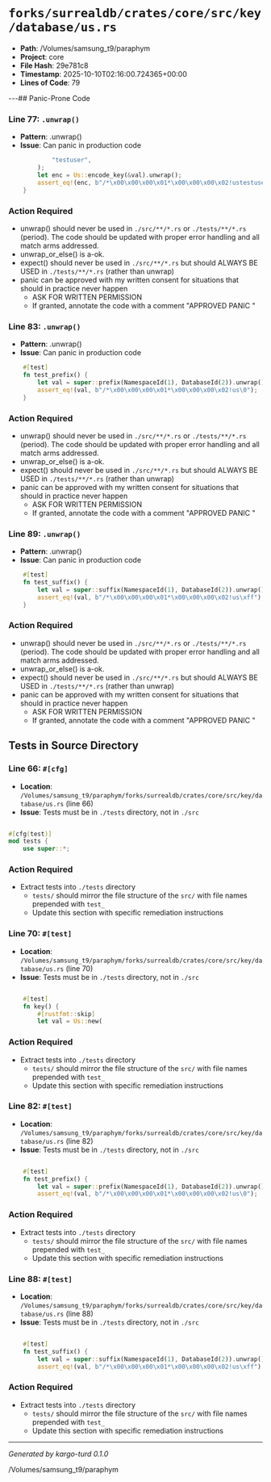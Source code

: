 # `forks/surrealdb/crates/core/src/key/database/us.rs`

- **Path**: /Volumes/samsung_t9/paraphym
- **Project**: core
- **File Hash**: 29e781c8  
- **Timestamp**: 2025-10-10T02:16:00.724365+00:00  
- **Lines of Code**: 79

---## Panic-Prone Code


### Line 77: `.unwrap()`

- **Pattern**: .unwrap()
- **Issue**: Can panic in production code

```rust
			"testuser",
		);
		let enc = Us::encode_key(&val).unwrap();
		assert_eq!(enc, b"/*\x00\x00\x00\x01*\x00\x00\x00\x02!ustestuser\0");
	}
```

### Action Required

- unwrap() should never be used in `./src/**/*.rs` or `./tests/**/*.rs` (period). The code should be updated with proper error handling and all match arms addressed.
- unwrap_or_else() is a-ok. 
- expect() should never be used in `./src/**/*.rs` but should ALWAYS BE USED in `./tests/**/*.rs` (rather than unwrap)
- panic can be approved with my written consent for situations that should in practice never happen  
  - ASK FOR WRITTEN PERMISSION
  - If granted, annotate the code with a comment "APPROVED PANIC "


### Line 83: `.unwrap()`

- **Pattern**: .unwrap()
- **Issue**: Can panic in production code

```rust
	#[test]
	fn test_prefix() {
		let val = super::prefix(NamespaceId(1), DatabaseId(2)).unwrap();
		assert_eq!(val, b"/*\x00\x00\x00\x01*\x00\x00\x00\x02!us\0");
	}
```

### Action Required

- unwrap() should never be used in `./src/**/*.rs` or `./tests/**/*.rs` (period). The code should be updated with proper error handling and all match arms addressed.
- unwrap_or_else() is a-ok. 
- expect() should never be used in `./src/**/*.rs` but should ALWAYS BE USED in `./tests/**/*.rs` (rather than unwrap)
- panic can be approved with my written consent for situations that should in practice never happen  
  - ASK FOR WRITTEN PERMISSION
  - If granted, annotate the code with a comment "APPROVED PANIC "


### Line 89: `.unwrap()`

- **Pattern**: .unwrap()
- **Issue**: Can panic in production code

```rust
	#[test]
	fn test_suffix() {
		let val = super::suffix(NamespaceId(1), DatabaseId(2)).unwrap();
		assert_eq!(val, b"/*\x00\x00\x00\x01*\x00\x00\x00\x02!us\xff");
	}
```

### Action Required

- unwrap() should never be used in `./src/**/*.rs` or `./tests/**/*.rs` (period). The code should be updated with proper error handling and all match arms addressed.
- unwrap_or_else() is a-ok. 
- expect() should never be used in `./src/**/*.rs` but should ALWAYS BE USED in `./tests/**/*.rs` (rather than unwrap)
- panic can be approved with my written consent for situations that should in practice never happen  
  - ASK FOR WRITTEN PERMISSION
  - If granted, annotate the code with a comment "APPROVED PANIC "

## Tests in Source Directory


### Line 66: `#[cfg]`

- **Location**: `/Volumes/samsung_t9/paraphym/forks/surrealdb/crates/core/src/key/database/us.rs` (line 66)
- **Issue**: Tests must be in `./tests` directory, not in `./src`

```rust

#[cfg(test)]
mod tests {
	use super::*;

```

### Action Required

- Extract tests into `./tests` directory
  - `tests/` should mirror the file structure of the `src/` with file names prepended with `test_`
  - Update this section with specific remediation instructions
  


### Line 70: `#[test]`

- **Location**: `/Volumes/samsung_t9/paraphym/forks/surrealdb/crates/core/src/key/database/us.rs` (line 70)
- **Issue**: Tests must be in `./tests` directory, not in `./src`

```rust

	#[test]
	fn key() {
		#[rustfmt::skip]
		let val = Us::new(
```

### Action Required

- Extract tests into `./tests` directory
  - `tests/` should mirror the file structure of the `src/` with file names prepended with `test_`
  - Update this section with specific remediation instructions
  


### Line 82: `#[test]`

- **Location**: `/Volumes/samsung_t9/paraphym/forks/surrealdb/crates/core/src/key/database/us.rs` (line 82)
- **Issue**: Tests must be in `./tests` directory, not in `./src`

```rust

	#[test]
	fn test_prefix() {
		let val = super::prefix(NamespaceId(1), DatabaseId(2)).unwrap();
		assert_eq!(val, b"/*\x00\x00\x00\x01*\x00\x00\x00\x02!us\0");
```

### Action Required

- Extract tests into `./tests` directory
  - `tests/` should mirror the file structure of the `src/` with file names prepended with `test_`
  - Update this section with specific remediation instructions
  


### Line 88: `#[test]`

- **Location**: `/Volumes/samsung_t9/paraphym/forks/surrealdb/crates/core/src/key/database/us.rs` (line 88)
- **Issue**: Tests must be in `./tests` directory, not in `./src`

```rust

	#[test]
	fn test_suffix() {
		let val = super::suffix(NamespaceId(1), DatabaseId(2)).unwrap();
		assert_eq!(val, b"/*\x00\x00\x00\x01*\x00\x00\x00\x02!us\xff");
```

### Action Required

- Extract tests into `./tests` directory
  - `tests/` should mirror the file structure of the `src/` with file names prepended with `test_`
  - Update this section with specific remediation instructions
  

---

*Generated by kargo-turd 0.1.0*

/Volumes/samsung_t9/paraphym
